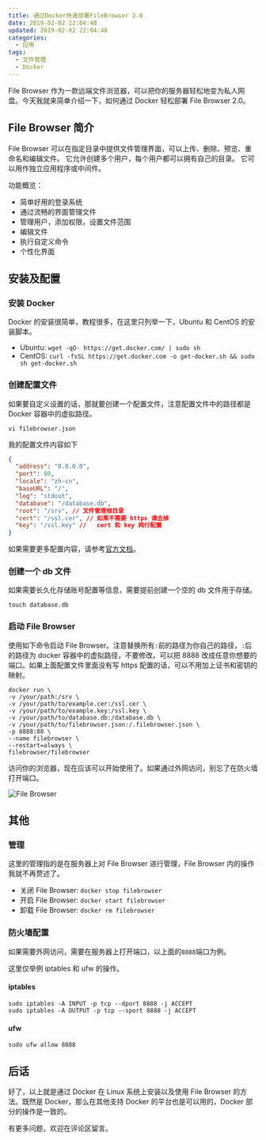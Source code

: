 ```yaml
---
title: 通过Docker快速部署FileBrowser 2.0
date: 2019-02-02 22:04:48
updated: 2019-02-02 22:04:48
categories:
  - 应用
tags:
  - 文件管理
  - Docker
---
```


File Browser 作为一款远端文件浏览器，可以把你的服务器轻松地变为私人网盘。今天我就来简单介绍一下，如何通过 Docker 轻松部署 File Browser 2.0。

<!--more-->

## File Browser 简介

File Browser 可以在指定目录中提供文件管理界面，可以上传、删除、预览、重命名和编辑文件。 它允许创建多个用户，每个用户都可以拥有自己的目录。 它可以用作独立应用程序或中间件。

功能概览：

- 简单好用的登录系统
- 通过流畅的界面管理文件
- 管理用户，添加权限，设置文件范围
- 编辑文件
- 执行自定义命令
- 个性化界面

## 安装及配置

### 安装 Docker

Docker 的安装很简单，教程很多，在这里只列举一下，Ubuntu 和 CentOS 的安装脚本。

- Ubuntu: `wget -qO- https://get.docker.com/ | sudo sh`
- CentOS: `curl -fsSL https://get.docker.com -o get-docker.sh && sudo sh get-docker.sh`

### 创建配置文件

如果要自定义设置的话，那就要创建一个配置文件，注意配置文件中的路径都是 Docker 容器中的虚拟路径。

```shell
vi filebrowser.json
```

我的配置文件内容如下

```json
{
  "address": "0.0.0.0",
  "port": 80,
  "locale": "zh-cn",
  "baseURL": "/",
  "log": "stdout",
  "database": "/database.db",
  "root": "/srv", // 文件管理根目录
  "cert": "/ssl.cer", // 如果不需要 https 请去掉
  "key": "/ssl.key" //   cert 和 key 两行配置
}
```

如果需要更多配置内容，请参考[官方文档](https://docs.filebrowser.xyz/cli/filebrowser-config-set)。

### 创建一个 db 文件

如果需要长久化存储账号配置等信息，需要提前创建一个空的 db 文件用于存储。

```shell
touch database.db
```

### 启动 File Browser

使用如下命令启动 File Browser。注意替换所有`:`前的路径为你自己的路径，`:`后的路径为 docker 容器中的虚拟路径，不要修改。可以把 8888 改成任意你想要的端口。如果上面配置文件里面没有写 https 配置的话，可以不用加上证书和密钥的映射。

```shell
docker run \
-v /your/path:/srv \
-v /your/path/to/example.cer:/ssl.cer \
-v /your/path/to/example.key:/ssl.key \
-v /your/path/to/database.db:/database.db \
-v /your/path/to/filebrowser.json:/.filebrowser.json \
-p 8888:80 \
--name filebrowser \
--restart=always \
filebrowser/filebrowser
```

访问你的浏览器，现在应该可以开始使用了。如果通过外网访问，别忘了在防火墙打开端口。

![File Browser](https://img.iszy.xyz/20190318213056.png)

## 其他

### 管理

这里的管理指的是在服务器上对 File Browser 进行管理，File Browser 内的操作我就不再赘述了。

- 关闭 File Browser: `docker stop filebrowser`
- 开启 File Browser: `docker start filebrowser`
- 卸载 File Browser: `docker rm filebrowser`

### 防火墙配置

如果需要外网访问，需要在服务器上打开端口，以上面的`8888`端口为例。

这里仅举例 iptables 和 ufw 的操作。

#### iptables

```shell
sudo iptables -A INPUT -p tcp --dport 8888 -j ACCEPT
sudo iptables -A OUTPUT -p tcp --sport 8888 -j ACCEPT
```

#### ufw

```shell
sudo ufw allow 8888
```

## 后话

好了，以上就是通过 Docker 在 Linux 系统上安装以及使用 File Browser 的方法。既然是 Docker，那么在其他支持 Docker 的平台也是可以用的，Docker 部分的操作是一致的。

有更多问题，欢迎在评论区留言。
